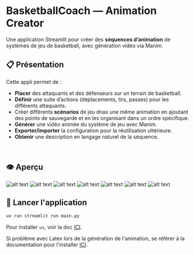 # BasketballCoach — Animation Creator

Une application Streamlit pour créer des **séquences d’animation** de systèmes de jeu de basketball, avec génération vidéo via Manim.



## 📋 Présentation

Cette appli permet de :
- **Placer** des attaquants et des défenseurs sur un terrain de basketball.
- **Définir** une suite d’actions (déplacements, tirs, passes) pour les différents attaquants. 
- Créer différents **scénarios** de jeu dnas une même animation en ajoutant des points de sauvegarde et en les organisant dans un ordre spécifique.
- **Générer** une vidéo animée du système de jeu avec Manim.
- **Exporter/importer** la configuration pour la réutilisation ultérieure.
- **Obtenir** une description en langage naturel de la séquence.

<br>

## 👁️ Aperçu

![alt text](<images/Capture d’écran 2025-04-18 à 18.30.00.png>)
![alt text](<images/Capture d’écran 2025-04-18 à 18.30.06.png>)
![alt text](<images/Capture d’écran 2025-04-18 à 18.30.14.png>)
![alt text](<images/Capture d’écran 2025-04-18 à 18.30.29.png>)
![alt text](<images/Capture d’écran 2025-04-18 à 18.35.29.png>)
![alt text](<images/Capture d’écran 2025-04-18 à 18.35.52.png>)
![alt text](<images/Capture d’écran 2025-04-18 à 18.35.59.png>)


## 🚀 Lancer l'application

```bash
uv run streamlit run main.py
```

Pour installer `uv`, voir la doc [ICI](https://docs.astral.sh/uv/).

Si problème avec Latex lors de la génération de l'animation, se référer à la documentation pour l'installer [ICI](https://docs.manim.community/en/stable/installation/uv.html#step-2-optional-installing-latex).

